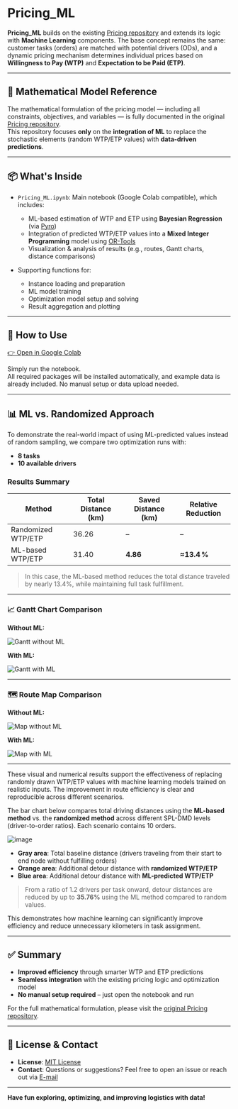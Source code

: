 # Pricing_ML

**Pricing_ML** builds on the existing [Pricing repository](https://github.com/rimchmielowitz/Pricing) and extends its logic with **Machine Learning** components. The base concept remains the same: customer tasks (orders) are matched with potential drivers (ODs), and a dynamic pricing mechanism determines individual prices based on **Willingness to Pay (WTP)** and **Expectation to be Paid (ETP)**.

---

## 🔗 Mathematical Model Reference

The mathematical formulation of the pricing model — including all constraints, objectives, and variables — is fully documented in the original [Pricing repository](https://github.com/rimchmielowitz/Pricing).  
This repository focuses **only** on the **integration of ML** to replace the stochastic elements (random WTP/ETP values) with **data-driven predictions**.

---

## 📦 What's Inside

- `Pricing_ML.ipynb`: Main notebook (Google Colab compatible), which includes:
  - ML-based estimation of WTP and ETP using **Bayesian Regression** (via [Pyro](https://pypi.org/project/pyro-ppl/))
  - Integration of predicted WTP/ETP values into a **Mixed Integer Programming** model using [OR-Tools](https://developers.google.com/optimization)
  - Visualization & analysis of results (e.g., routes, Gantt charts, distance comparisons)

- Supporting functions for:
  - Instance loading and preparation
  - ML model training
  - Optimization model setup and solving
  - Result aggregation and plotting

---

## 🚀 How to Use

[👉 Open in Google Colab](https://colab.research.google.com/github/rimchmielowitz/Pricing_ML/blob/main/Pricing_ML.ipynb)

Simply run the notebook.  
All required packages will be installed automatically, and example data is already included. No manual setup or data upload needed.

---

## 📊 ML vs. Randomized Approach

To demonstrate the real-world impact of using ML-predicted values instead of random sampling, we compare two optimization runs with:

- **8 tasks**
- **10 available drivers**

### Results Summary

| Method             | Total Distance (km) | Saved Distance (km) | Relative Reduction |
|--------------------|---------------------|----------------------|--------------------|
| Randomized WTP/ETP | 36.26               | –                    | –                  |
| ML-based WTP/ETP   | 31.40               | **4.86**             | **≈13.4 %**        |

> In this case, the ML-based method reduces the total distance traveled by nearly 13.4%, while maintaining full task fulfillment.

---

### 📈 Gantt Chart Comparison

**Without ML:**

![Gantt without ML](https://github.com/user-attachments/assets/074d5b19-b6f0-499d-8e73-5e88eed2bb0d)


**With ML:**

![Gantt with ML](https://github.com/user-attachments/assets/ca92c875-e3c5-48bc-858b-10a7091ccbbb)

---

### 🗺️ Route Map Comparison

**Without ML:**

![Map without ML](https://github.com/user-attachments/assets/9f46aa41-4296-4479-911e-a137ceae2d5a)


**With ML:**

![Map with ML](https://github.com/user-attachments/assets/86868f7c-1228-4f7b-a0a2-19f947aca3ea)


---

These visual and numerical results support the effectiveness of replacing randomly drawn WTP/ETP values with machine learning models trained on realistic inputs. The improvement in route efficiency is clear and reproducible across different scenarios.

The bar chart below compares total driving distances using the **ML-based method** vs. the **randomized method** across different SPL-DMD levels (driver-to-order ratios). Each scenario contains 10 orders.

![image](https://github.com/user-attachments/assets/56f8d9da-be96-4a7f-a53c-1052ace08ac7)


- **Gray area**: Total baseline distance (drivers traveling from their start to end node without fulfilling orders)
- **Orange area**: Additional detour distance with **randomized WTP/ETP**
- **Blue area**: Additional detour distance with **ML-predicted WTP/ETP**

> From a ratio of 1.2 drivers per task onward, detour distances are reduced by up to **35.76%** using the ML method compared to random values.

This demonstrates how machine learning can significantly improve efficiency and reduce unnecessary kilometers in task assignment.

---

## ✅ Summary

- **Improved efficiency** through smarter WTP and ETP predictions
- **Seamless integration** with the existing pricing logic and optimization model
- **No manual setup required** – just open the notebook and run

For the full mathematical formulation, please visit the [original Pricing repository](https://github.com/rimchmielowitz/Pricing).

---

## 📄 License & Contact

- **License**: [MIT License](LICENSE) 
- **Contact**: Questions or suggestions? Feel free to open an issue or reach out via [E-mail](mailto:rimchmielowitz@gmail.com)

---

**Have fun exploring, optimizing, and improving logistics with data!**
